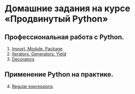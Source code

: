 # Домашние задания на курсе «Продвинутый Python»

## Профессиональная работа с Python.
1. [Import. Module. Package](modules_packages/)
2. [Iterators. Generators. Yield](iter_gen_yield/)  
3. [Decorators](decorators/)  

## Применение Python на практике.
4. [Regular expressions](regexp/)  

<!--
5. [Tests](4.Tests/)
6. [Web-scrapping](6.Web-scrapping/)
7. [Подготовка к собеседованию](7.Interview/)  
-->